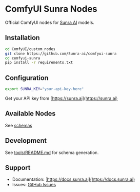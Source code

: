 # ComfyUI Sunra Nodes

Official ComfyUI nodes for [Sunra AI](https://sunra.ai) models.

## Installation

```bash
cd ComfyUI/custom_nodes
git clone https://github.com/Sunra-ai/comfyui-sunra
cd comfyui-sunra
pip install -r requirements.txt
```

## Configuration

```bash
export SUNRA_KEY="your-api-key-here"
```

Get your API key from [https://sunra.ai](https://sunra.ai)

## Available Nodes

See [schemas](schemas)

## Development

See [tools/README.md](tools/README.md) for schema generation.

## Support

- Documentation: [https://docs.sunra.ai](https://docs.sunra.ai)
- Issues: [GitHub Issues](https://github.com/Sunra-ai/comfyui-sunra/issues)